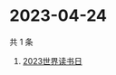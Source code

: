 # 2023-04-24

共 1 条

<!-- BEGIN -->
<!-- 最后更新时间 Mon Apr 24 2023 06:11:16 GMT+0800 (China Standard Time) -->

1. [2023世界读书日](https://www.zhihu.com/search?q=2023世界读书日)

<!-- END -->
